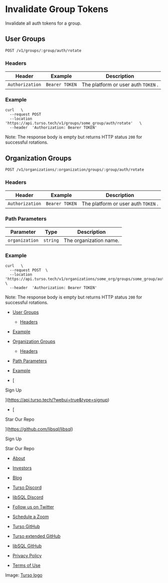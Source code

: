 # Invalidate Group Tokens

Invalidate all auth tokens for a group.

## User Groups​

 `POST /v1/groups/:group/auth/rotate` 

### Headers​

| Header | Example | Description |
|---|---|---|
|  `Authorization`  |  `Bearer TOKEN`  | The platform or user auth `TOKEN` . |


### Example​

```
curl   \
  --request POST
  --location  'https://api.turso.tech/v1/groups/some_group/auth/rotate'   \
  --header  'Authorization: Bearer TOKEN'
```

Note: The response body is empty but returns HTTP status `200` for successful rotations.

## Organization Groups​

 `POST /v1/organizations/:organization/groups/:group/auth/rotate` 

### Headers​

| Header | Example | Description |
|---|---|---|
|  `Authorization`  |  `Bearer TOKEN`  | The platform or user auth `TOKEN` . |


### Path Parameters​

| Parameter | Type | Description |
|---|---|---|
|  `organization`  |  `string`  | The organization name. |


### Example​

```
curl   \
  --request POST  \
  --location  'https://api.turso.tech/v1/organizations/some_org/groups/some_group/auth/rotate'   \
  --header  'Authorization: Bearer TOKEN'
```

Note: The response body is empty but returns HTTP status `200` for successful rotations.

- [ User Groups ](https://docs.turso.tech//reference/platform-rest-api/groups/invalidate-tokens/#user-groups)
    - [ Headers ](https://docs.turso.tech//reference/platform-rest-api/groups/invalidate-tokens/#headers)

- [ Example ](https://docs.turso.tech//reference/platform-rest-api/groups/invalidate-tokens/#example)
- [ Organization Groups ](https://docs.turso.tech//reference/platform-rest-api/groups/invalidate-tokens/#organization-groups)
    - [ Headers ](https://docs.turso.tech//reference/platform-rest-api/groups/invalidate-tokens/#headers-1)

- [ Path Parameters ](https://docs.turso.tech//reference/platform-rest-api/groups/invalidate-tokens/#path-parameters)

- [ Example ](https://docs.turso.tech//reference/platform-rest-api/groups/invalidate-tokens/#example-1)


- [ 

Sign Up




 ](https://api.turso.tech/?webui=true&type=signup)
- [ 

Star Our Repo






 ](https://github.com/libsql/libsql)


Sign Up

Star Our Repo

- [ About ](https://turso.tech/about-us)
- [ Investors ](https://turso.tech/investors)
- [ Blog ](https://blog.turso.tech)


- [ Turso Discord ](https://discord.com/invite/4B5D7hYwub)
- [ libSQL Discord ](https://discord.gg/VzbXemj6Rg)
- [ Follow us on Twitter ](https://twitter.com/tursodatabase)
- [ Schedule a Zoom ](https://calendly.com/d/gt7-bfd-83n/meet-with-chiselstrike)


- [ Turso GitHub ](https://github.com/tursodatabase/)
- [ Turso extended GitHub ](https://github.com/turso-extended/)
- [ libSQL GitHub ](http://github.com/tursodatabase/libsql)


- [ Privacy Policy ](https://turso.tech/privacy-policy)
- [ Terms of Use ](https://turso.tech/terms-of-use)


Image: [ Turso logo ](https://docs.turso.tech/img/turso.svg)